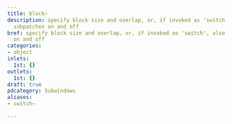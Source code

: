 ```yaml
---
title: block~
description: specify block size and overlap, or, if invoked as 'switch', also switch
  subpatches on and off
bref: specify block size and overlap, or, if invoked as 'switch', also switch subpatches
  on and off
categories:
- object
inlets:
  1st: {}
outlets:
  1st: {}
draft: true
pdcategory: Subwindows
aliases:
- switch~

---
```


